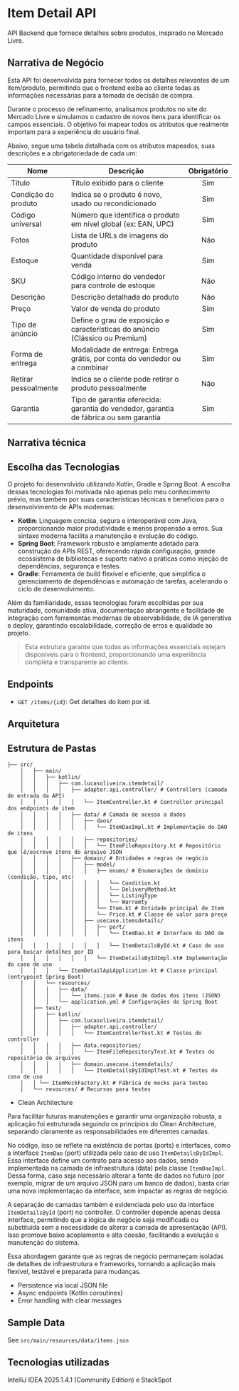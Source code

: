 # Item Detail API

API Backend que fornece detalhes sobre produtos, inspirado no Mercado Livre.


## Narrativa de Negócio

Esta API foi desenvolvida para fornecer todos os detalhes relevantes de um item/produto, permitindo que o frontend exiba ao cliente todas as informações necessárias para a tomada de decisão de compra.

Durante o processo de refinamento, analisamos produtos no site do Mercado Livre 
e simulamos o cadastro de novos itens para identificar os campos essenciais. 
O objetivo foi mapear todos os atributos que realmente importam para a experiência do usuário final.

Abaixo, segue uma tabela detalhada com os atributos mapeados, suas descrições e a obrigatoriedade de cada um:

| Nome                | Descrição                                                                                                         | Obrigatório |
|---------------------|-------------------------------------------------------------------------------------------------------------------|:-----------:|
| Título              | Título exibido para o cliente                                                                                     | Sim         |
| Condição do produto | Indica se o produto é novo, usado ou recondicionado                                                               | Sim         |
| Código universal    | Número que identifica o produto em nível global (ex: EAN, UPC)                                                    | Sim         |
| Fotos               | Lista de URLs de imagens do produto                                                                               | Não         |
| Estoque             | Quantidade disponível para venda                                                                                  | Sim         |
| SKU                 | Código interno do vendedor para controle de estoque                                                               | Não         |
| Descrição           | Descrição detalhada do produto                                                                                    | Não         |
| Preço               | Valor de venda do produto                                                                                         | Sim         |
| Tipo de anúncio     | Define o grau de exposição e características do anúncio (Clássico ou Premium)                                     | Sim         |
| Forma de entrega    | Modalidade de entrega: Entrega grátis, por conta do vendedor ou a combinar                                        | Sim         |
| Retirar pessoalmente| Indica se o cliente pode retirar o produto pessoalmente                                                           | Não         |
| Garantia            | Tipo de garantia oferecida: garantia do vendedor, garantia de fábrica ou sem garantia                             | Sim         |

## Narrativa técnica

## Escolha das Tecnologias

O projeto foi desenvolvido utilizando Kotlin, Gradle e Spring Boot. A escolha dessas tecnologias foi motivada não apenas pelo meu conhecimento prévio, mas também por 
suas características técnicas e benefícios para o desenvolvimento de APIs modernas:

- **Kotlin**: Linguagem concisa, segura e interoperável com Java, proporcionando maior produtividade e menos propensão a erros. Sua sintaxe moderna facilita a manutenção e evolução do código.
- **Spring Boot**: Framework robusto e amplamente adotado para construção de APIs REST, oferecendo rápida configuração, grande ecossistema de bibliotecas e suporte nativo a práticas como injeção de dependências, segurança e testes.
- **Gradle**: Ferramenta de build flexível e eficiente, que simplifica o gerenciamento de dependências e automação de tarefas, acelerando o ciclo de desenvolvimento.

Além da familiaridade, essas tecnologias foram escolhidas por sua maturidade, comunidade ativa, 
documentação abrangente e facilidade de integração com ferramentas modernas de observabilidade, de IA generativa 
e deploy, garantindo escalabilidade, correção de erros e qualidade ao projeto.



> Esta estrutura garante que todas as informações essenciais estejam disponíveis para o frontend, proporcionando uma experiência completa e transparente ao cliente.
## Endpoints

- `GET /items/{id}`: Get detalhes do item por id.

## Arquitetura

## Estrutura de Pastas

```
├── src/
    │   ├── main/
    │   │   ├── kotlin/
    │   │   │   ├── com.lucasoliveira.itemdetail/
    │   │   │   │   ├── adapter.api.controller/ # Controllers (camada de entrada da API)
    │   │   │   │   │   └── ItemController.kt # Controller principal dos endpoints de item
    │   │   │   │   ├── data/ # Camada de acesso a dados
    │   │   │   │   │   ├── daos/
    │   │   │   │   │   │   └── ItemDaoImpl.kt # Implementação do DAO de itens
    │   │   │   │   │   ├── repositories/
    │   │   │   │   │   │   └── ItemFileRepository.kt # Repositório que lê/escreve itens do arquivo JSON
    │   │   │   │   ├── domain/ # Entidades e regras de negócio
    │   │   │   │   │   ├── model/
    │   │   │   │   │   │   ├── enums/ # Enumerações de domínio (condição, tipo, etc)
    │   │   │   │   │   │   │   └── Condition.kt
    │   │   │   │   │   │   │   └── DeliveryMethod.kt
    │   │   │   │   │   │   │   └── ListingType
    │   │   │   │   │   │   │   └── Warramty
    │   │   │   │   │   │   └── Item.kt # Entidade principal de Item
    │   │   │   │   │   │   └── Price.kt # Classe de valor para preço
    │   │   │   │   │   ├── usecase.itemsdetails/
    │   │   │   │   │   │   ├── port/
    │   │   │   │   │   │   │   └── ItemDao.kt # Interface do DAO de itens
    │   │   │   │   │   │   │   └── ItemDetailsById.kt # Caso de uso para buscar detalhes por ID
    │   │   │   │   │   │   └── ItemDetailsByIdImpl.kt# Implementação do caso de uso
    │   │   │   └── ItemDetailApiApplication.kt # Classe principal (entrypoint Spring Boot)
    │   │   └── resources/
    │   │   │   ├── data/
    │   │   │   │   └── items.json # Base de dados dos itens (JSON)
    │   │   │   └── application.yml # Configurações do Spring Boot
    │   ├── test/
    │   │   ├── kotlin/
    │   │   │   ├── com.lucasoliveira.itemdetail/
    │   │   │   │   ├── adapter.api.controller/
    │   │   │   │   │   └── ItemControllerTest.kt # Testes do controller
    │   │   │   │   ├── data.repositories/
    │   │   │   │   │   └── ItemFileRepositoryTest.kt # Testes do repositório de arquivos
    │   │   │   │   ├── domain.usecase.itemsdetails/
    │   │   │   │   │   └── ItemDetailsByIdImplTest.kt # Testes do caso de uso
    │   │ └── ItemMockFactory.kt # Fábrica de mocks para testes
    │   └── resources/ # Recursos para testes
```

- Clean Architecture 

Para facilitar futuras manutenções e garantir uma organização robusta, a aplicação foi estruturada seguindo 
os princípios do Clean Architecture, separando claramente as responsabilidades em diferentes camadas.

No código, isso se reflete na existência de portas (ports) e interfaces, como a interface `ItemDao` (port) 
utilizada pelo caso de uso `ItemDetailsByIdImpl`. Essa interface define um contrato para acesso aos dados, 
sendo implementada na camada de infraestrutura (data) pela classe `ItemDaoImpl`. 
Dessa forma, caso seja necessário alterar a fonte de dados no futuro 
(por exemplo, migrar de um arquivo JSON para um banco de dados), basta criar uma nova implementação da interface, 
sem impactar as regras de negócio.

A separação de camadas também é evidenciada pelo uso da interface `ItemDetailsById` (port) no controller. 
O controller depende apenas dessa interface, permitindo que a lógica de negócio seja modificada ou substituída 
sem a necessidade de alterar a camada de apresentação (API). Isso promove baixo acoplamento e alta coesão, facilitando 
a evolução e manutenção do sistema.

Essa abordagem garante que as regras de negócio permaneçam isoladas de detalhes de infraestrutura e frameworks, 
tornando a aplicação mais flexível, testável e preparada para mudanças.

- Persistence via local JSON file
- Async endpoints (Kotlin coroutines)
- Error handling with clear messages

## Sample Data

See `src/main/resources/data/items.json`

## Tecnologias utilizadas
IntelliJ IDEA 2025.1.4.1 (Community Edition) e StackSpot